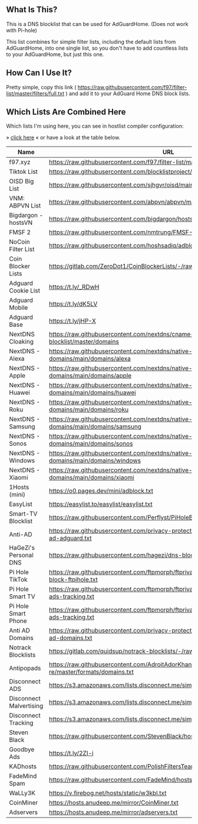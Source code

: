 ## What Is This?

This is a DNS blocklist that can be used for AdGuardHome. (Does not work with Pi-hole)

This list combines for simple filter lists, including the default lists from
AdGuardHome, into one single list, so you don't have to add countless lists to your
AdGuardHome, but just this one.

## How Can I Use It?

Pretty simple, copy this link
( <https://raw.githubusercontent.com/f97/filter-list/master/filters/full.txt> ) and
add it to your AdGuard Home DNS block lists.

## Which Lists Are Combined Here

Which lists I'm using here, you can see in hostlist compiler configuration:

» [click here](hostlist-compiler-config.json) « or have a look at the table below.

| Name                    | URL                                                                                                     |
| ----------------------- | ------------------------------------------------------------------------------------------------------- |
| f97.xyz                 | <https://raw.githubusercontent.com/f97/filter-list/master/f97.txt>                                      |
| Tiktok List             | <https://raw.githubusercontent.com/blocklistproject/Lists/master/tiktok.txt>                            |
| OISD Big List           | <https://raw.githubusercontent.com/sjhgvr/oisd/main/oisd_big.txt>                                       |
| VNM: ABPVN List         | <https://raw.githubusercontent.com/abpvn/abpvn/master/filter/abpvn.txt>                                 |
| Bigdargon - hostsVN     | <https://raw.githubusercontent.com/bigdargon/hostsVN/master/hosts>                                      |
| FMSF 2                  | <https://raw.githubusercontent.com/nmtrung/FMSF-2.0/master/fmsf_2.0.txt>                                |
| NoCoin Filter List      | <https://raw.githubusercontent.com/hoshsadiq/adblock-nocoin-list/master/hosts.txt>                      |
| Coin Blocker Lists      | <https://gitlab.com/ZeroDot1/CoinBlockerLists/-/raw/master/list.txt>                                    |
| Adguard Cookie List     | <https://t.ly/_RDwH>                                                                                    |
| Adguard Mobile          | <https://t.ly/dK5LV>                                                                                    |
| Adguard Base            | <https://t.ly/jHP-X>                                                                                    |
| NextDNS   Cloaking      | <https://raw.githubusercontent.com/nextdns/cname-cloaking-blocklist/master/domains>                     |
| NextDNS - Alexa         | <https://raw.githubusercontent.com/nextdns/native-tracking-domains/main/domains/alexa>                  |
| NextDNS - Apple         | <https://raw.githubusercontent.com/nextdns/native-tracking-domains/main/domains/apple>                  |
| NextDNS - Huawei        | <https://raw.githubusercontent.com/nextdns/native-tracking-domains/main/domains/huawei>                 |
| NextDNS - Roku          | <https://raw.githubusercontent.com/nextdns/native-tracking-domains/main/domains/roku>                   |
| NextDNS - Samsung       | <https://raw.githubusercontent.com/nextdns/native-tracking-domains/main/domains/samsung>                |
| NextDNS - Sonos         | <https://raw.githubusercontent.com/nextdns/native-tracking-domains/main/domains/sonos>                  |
| NextDNS - Windows       | <https://raw.githubusercontent.com/nextdns/native-tracking-domains/main/domains/windows>                |
| NextDNS - Xiaomi        | <https://raw.githubusercontent.com/nextdns/native-tracking-domains/main/domains/xiaomi>                 |
| 1Hosts (mini)           | <https://o0.pages.dev/mini/adblock.txt>                                                                 |
| EasyList                | <https://easylist.to/easylist/easylist.txt>                                                             |
| Smart-TV Blocklist      | <https://raw.githubusercontent.com/Perflyst/PiHoleBlocklist/master/SmartTV-AGH.txt>                     |
| Anti-AD                 | <https://raw.githubusercontent.com/privacy-protection-tools/anti-AD/master/anti-ad-adguard.txt>         |
| HaGeZi's Personal DNS   | <https://raw.githubusercontent.com/hagezi/dns-blocklists/main/adblock/personal.txt>                     |
| Pi Hole TikTok          | <https://raw.githubusercontent.com/ftpmorph/ftprivacy/master/blocklists/tiktok-full-block-ftpihole.txt> |
| Pi Hole Smart TV        | <https://raw.githubusercontent.com/ftpmorph/ftprivacy/master/blocklists/smart-tv-ads-tracking.txt>      |
| Pi Hole Smart Phone     | <https://raw.githubusercontent.com/ftpmorph/ftprivacy/master/blocklists/smartphone-ads-tracking.txt>    |
| Anti AD Domains         | <https://raw.githubusercontent.com/privacy-protection-tools/anti-AD/master/anti-ad-domains.txt>         |
| Notrack Blocklists      | <https://gitlab.com/quidsup/notrack-blocklists/-/raw/master/trackers.list>                              |
| Antipopads              | <https://raw.githubusercontent.com/AdroitAdorKhan/antipopads-re/master/formats/domains.txt>             |
| Disconnect ADS          | <https://s3.amazonaws.com/lists.disconnect.me/simple_ad>.                                               |
| Disconnect Malvertising | <https://s3.amazonaws.com/lists.disconnect.me/simple_malvertising.txt>                                  |
| Disconnect Tracking     | <https://s3.amazonaws.com/lists.disconnect.me/simple_tracking.txt>                                      |
| Steven Black            | <https://raw.githubusercontent.com/StevenBlack/hosts/master/hosts>                                      |
| Goodbye Ads             | <https://t.ly/2ZI-i>                                                                                    |
| KADhosts                | <https://raw.githubusercontent.com/PolishFiltersTeam/KADhosts/master/KADhosts.txt>                      |
| FadeMind Spam           | <https://raw.githubusercontent.com/FadeMind/hosts.extras/master/add.Spam/hosts>                         |
| WaLLy3K                 | <https://v.firebog.net/hosts/static/w3kbl.txt>                                                          |
| CoinMiner               | <https://hosts.anudeep.me/mirror/CoinMiner.txt>                                                         |
| Adservers               | <https://hosts.anudeep.me/mirror/adservers.txt>                                                         |
